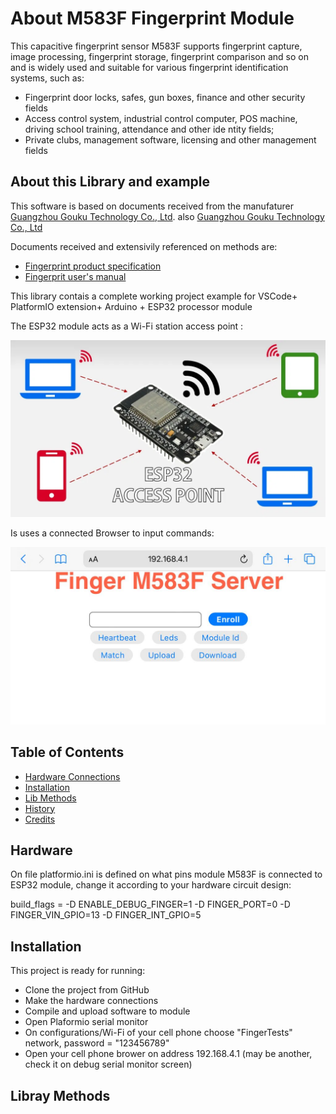 # About M583F Fingerprint Module

This capacitive fingerprint sensor M583F supports fingerprint capture, image processing, fingerprint storage, fingerprint comparison and so on and  is widely used and suitable for various fingerprint identification systems, such as:

* Fingerprint door locks, safes, gun boxes, finance and other security fields
* Access control system, industrial control computer, POS machine, driving school
training, attendance and other ide ntity fields;
* Private clubs, management software, licensing and other management fields

## About this Library and example

This software is based on documents received from the manufaturer [Guangzhou Gouku Technology Co., Ltd](https://gocool.en.alibaba.com/company_profile.html?spm=a2700.details.0.0.6c8b5b8emXWpxZ).
also  [Guangzhou Gouku Technology Co., Ltd](http://www.zyjjhome.com/)

Documents received and extensivily referenced on methods are: 

* [Fingerprint product specification](assets/M583F-Gouku.pdf)
* [Fingerprit user's manual](assets/user's%20manual_Gouku.pdf)


This library contais a complete working project example for VSCode+ PlatformIO extension+ Arduino + ESP32 processor module

The ESP32 module acts as a Wi-Fi station access point :

![access point](assets/ESP32-access-point.webp)

Is uses a connected Browser to input commands:

![Command Screen](assets/browserCommandScreen.jpeg)

## Table of Contents

* [Hardware Connections](#hardware)
* [Installation](#installation)
* [Lib Methods](#libray-methods)
* [History](#history)
* [Credits](#credits)

## Hardware

On file platformio.ini is defined on what pins module M583F is connected to ESP32 module, change it according to your hardware circuit design:

build_flags =
    -D ENABLE_DEBUG_FINGER=1
    -D FINGER_PORT=0
    -D FINGER_VIN_GPIO=13
    -D FINGER_INT_GPIO=5

## Installation

This project is ready for running:

* Clone the project from GitHub
* Make the hardware connections
* Compile and upload software to module
* Open Plaformio serial monitor
* On configurations/Wi-Fi of your cell phone choose "FingerTests" network, password = "123456789"
* Open your cell phone brower on address 192.168.4.1 (may be another, check it on debug serial monitor screen)

## Libray Methods




